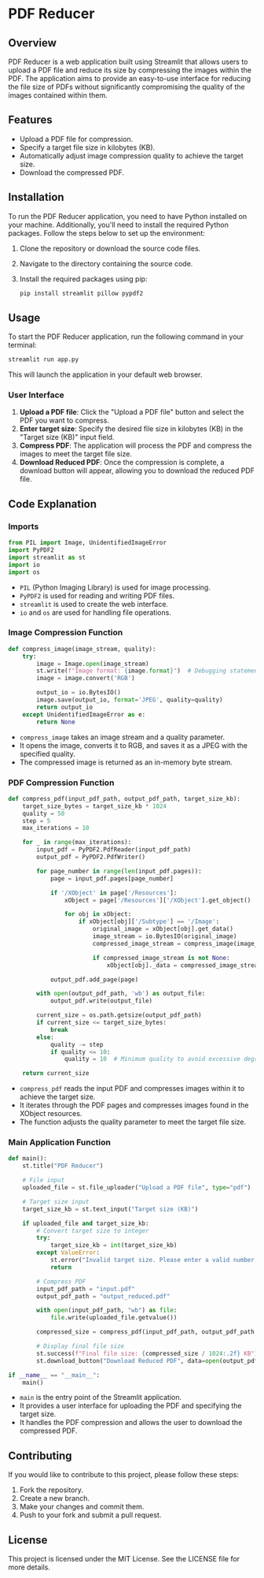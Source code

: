 # PDF Reducer

## Overview

PDF Reducer is a web application built using Streamlit that allows users to upload a PDF file and reduce its size by compressing the images within the PDF. The application aims to provide an easy-to-use interface for reducing the file size of PDFs without significantly compromising the quality of the images contained within them.

## Features

- Upload a PDF file for compression.
- Specify a target file size in kilobytes (KB).
- Automatically adjust image compression quality to achieve the target size.
- Download the compressed PDF.

## Installation

To run the PDF Reducer application, you need to have Python installed on your machine. Additionally, you'll need to install the required Python packages. Follow the steps below to set up the environment:

1. Clone the repository or download the source code files.
2. Navigate to the directory containing the source code.
3. Install the required packages using pip:

   ```bash
   pip install streamlit pillow pypdf2
   ```

## Usage

To start the PDF Reducer application, run the following command in your terminal:

```bash
streamlit run app.py
```

This will launch the application in your default web browser.

### User Interface

1. **Upload a PDF file**: Click the "Upload a PDF file" button and select the PDF you want to compress.
2. **Enter target size**: Specify the desired file size in kilobytes (KB) in the "Target size (KB)" input field.
3. **Compress PDF**: The application will process the PDF and compress the images to meet the target file size.
4. **Download Reduced PDF**: Once the compression is complete, a download button will appear, allowing you to download the reduced PDF file.

## Code Explanation

### Imports

```python
from PIL import Image, UnidentifiedImageError
import PyPDF2
import streamlit as st
import io
import os
```

- `PIL` (Python Imaging Library) is used for image processing.
- `PyPDF2` is used for reading and writing PDF files.
- `streamlit` is used to create the web interface.
- `io` and `os` are used for handling file operations.

### Image Compression Function

```python
def compress_image(image_stream, quality):
    try:
        image = Image.open(image_stream)
        st.write(f"Image format: {image.format}")  # Debugging statement
        image = image.convert('RGB')

        output_io = io.BytesIO()
        image.save(output_io, format='JPEG', quality=quality)
        return output_io
    except UnidentifiedImageError as e:
        return None
```

- `compress_image` takes an image stream and a quality parameter.
- It opens the image, converts it to RGB, and saves it as a JPEG with the specified quality.
- The compressed image is returned as an in-memory byte stream.

### PDF Compression Function

```python
def compress_pdf(input_pdf_path, output_pdf_path, target_size_kb):
    target_size_bytes = target_size_kb * 1024
    quality = 50
    step = 5
    max_iterations = 10

    for _ in range(max_iterations):
        input_pdf = PyPDF2.PdfReader(input_pdf_path)
        output_pdf = PyPDF2.PdfWriter()

        for page_number in range(len(input_pdf.pages)):
            page = input_pdf.pages[page_number]

            if '/XObject' in page['/Resources']:
                xObject = page['/Resources']['/XObject'].get_object()

                for obj in xObject:
                    if xObject[obj]['/Subtype'] == '/Image':
                        original_image = xObject[obj].get_data()
                        image_stream = io.BytesIO(original_image)
                        compressed_image_stream = compress_image(image_stream, quality)

                        if compressed_image_stream is not None:
                            xObject[obj]._data = compressed_image_stream.getvalue()

            output_pdf.add_page(page)

        with open(output_pdf_path, 'wb') as output_file:
            output_pdf.write(output_file)

        current_size = os.path.getsize(output_pdf_path)
        if current_size <= target_size_bytes:
            break
        else:
            quality -= step
            if quality <= 10:
                quality = 10  # Minimum quality to avoid excessive degradation

    return current_size
```

- `compress_pdf` reads the input PDF and compresses images within it to achieve the target size.
- It iterates through the PDF pages and compresses images found in the XObject resources.
- The function adjusts the quality parameter to meet the target file size.

### Main Application Function

```python
def main():
    st.title("PDF Reducer")

    # File input
    uploaded_file = st.file_uploader("Upload a PDF file", type="pdf")

    # Target size input
    target_size_kb = st.text_input("Target size (KB)")

    if uploaded_file and target_size_kb:
        # Convert target size to integer
        try:
            target_size_kb = int(target_size_kb)
        except ValueError:
            st.error("Invalid target size. Please enter a valid number.")
            return

        # Compress PDF
        input_pdf_path = "input.pdf"
        output_pdf_path = "output_reduced.pdf"

        with open(input_pdf_path, "wb") as file:
            file.write(uploaded_file.getvalue())

        compressed_size = compress_pdf(input_pdf_path, output_pdf_path, target_size_kb)

        # Display final file size
        st.success(f"Final file size: {compressed_size / 1024:.2f} KB")
        st.download_button("Download Reduced PDF", data=open(output_pdf_path, "rb").read(), file_name="output_reduced.pdf")

if __name__ == "__main__":
    main()
```

- `main` is the entry point of the Streamlit application.
- It provides a user interface for uploading the PDF and specifying the target size.
- It handles the PDF compression and allows the user to download the compressed PDF.

## Contributing

If you would like to contribute to this project, please follow these steps:

1. Fork the repository.
2. Create a new branch.
3. Make your changes and commit them.
4. Push to your fork and submit a pull request.

## License

This project is licensed under the MIT License. See the LICENSE file for more details.